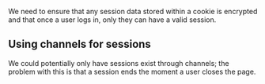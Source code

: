 We need to ensure that any session data stored within a cookie is encrypted and
that once a user logs in, only they can have a valid session.


## Using channels for sessions

We could potentially only have sessions exist through channels; the problem with
this is that a session ends the moment a user closes the page.
